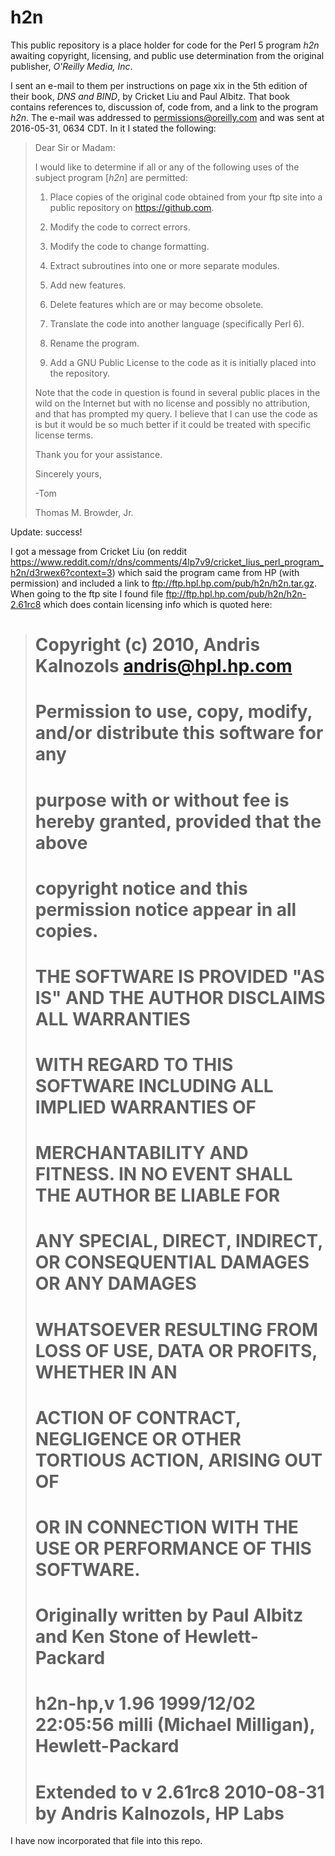 # h2n 

This public repository is a place holder for code for the Perl 5 program *h2n* awaiting copyright, licensing, and public use determination from the original publisher, *O'Reilly Media, Inc*.

I sent an e-mail to them per instructions on page xix in the 5th edition of their book, *DNS and BIND*, by Cricket Liu and Paul Albitz.  That book contains references to, discussion of, code from, and a link to the program *h2n*.  The e-mail was addressed to <permissions@oreilly.com> and was sent at 2016-05-31, 0634 CDT.  In it I stated the following:

> Dear Sir or Madam:
>
> I would like to determine if all or any of the following uses of the subject program [*h2n*] are permitted:
>
> 1.  Place copies of the original code obtained from your ftp site into a public repository on <https://github.com>.
>
> 2.  Modify the code to correct errors.
>
> 3.  Modify the code to change formatting.
>
> 4.  Extract subroutines into one or more separate modules.
>
> 5.  Add new features.
>
> 6.  Delete features which are or may become obsolete.
>
> 7.  Translate the code into another language (specifically Perl 6).
>
> 8.  Rename the program.
>
> 9.  Add a GNU Public License to the code as it is initially placed into the repository.
> 
> Note that the code in question is found in several public places in the wild on the Internet but with no license and possibly no attribution, and that has prompted my query.  I believe that I can use the code as is but it would be so much better if it could be treated with specific license terms.
>
> Thank you for your assistance.
>
> Sincerely yours,
>
> -Tom
>
> Thomas M. Browder, Jr.

Update: success!

I got a message from Cricket Liu (on reddit <https://www.reddit.com/r/dns/comments/4lp7v9/cricket_lius_perl_program_h2n/d3rwex6?context=3>) which said the program came from HP (with permission) and included a link to <ftp://ftp.hpl.hp.com/pub/h2n/h2n.tar.gz>.  When going to the ftp site I found file <ftp://ftp.hpl.hp.com/pub/h2n/h2n-2.61rc8> which does contain licensing info which is quoted here:

> #    Copyright (c) 2010, Andris Kalnozols <andris@hpl.hp.com>
> #
> #    Permission to use, copy, modify, and/or distribute this software for any
> #    purpose with or without fee is hereby granted, provided that the above
> #    copyright notice and this permission notice appear in all copies.
> #
> #    THE SOFTWARE IS PROVIDED "AS IS" AND THE AUTHOR DISCLAIMS ALL WARRANTIES
> #    WITH REGARD TO THIS SOFTWARE INCLUDING ALL IMPLIED WARRANTIES OF
> #    MERCHANTABILITY AND FITNESS. IN NO EVENT SHALL THE AUTHOR BE LIABLE FOR
> #    ANY SPECIAL, DIRECT, INDIRECT, OR CONSEQUENTIAL DAMAGES OR ANY DAMAGES
> #    WHATSOEVER RESULTING FROM LOSS OF USE, DATA OR PROFITS, WHETHER IN AN
> #    ACTION OF CONTRACT, NEGLIGENCE OR OTHER TORTIOUS ACTION, ARISING OUT OF
> #    OR IN CONNECTION WITH THE USE OR PERFORMANCE OF THIS SOFTWARE.
> #
> #
> #    Originally written by Paul Albitz and Ken Stone of Hewlett-Packard
> #    h2n-hp,v 1.96 1999/12/02 22:05:56 milli (Michael Milligan), Hewlett-Packard
> #    Extended to v 2.61rc8 2010-08-31 by Andris Kalnozols, HP Labs


I have now incorporated that file into this repo.
